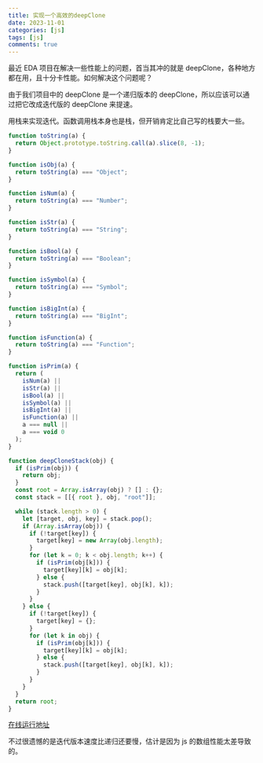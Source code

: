 ```yaml
---
title: 实现一个高效的deepClone
date: 2023-11-01
categories: [js]
tags: [js]
comments: true
---
```


最近 EDA 项目在解决一些性能上的问题，首当其冲的就是 deepClone，各种地方都在用，且十分卡性能。如何解决这个问题呢？

由于我们项目中的 deepClone 是一个递归版本的 deepClone，所以应该可以通过把它改成迭代版的 deepClone 来提速。

用栈来实现迭代。函数调用栈本身也是栈，但开销肯定比自己写的栈要大一些。

<!-- more -->

```javascript
function toString(a) {
  return Object.prototype.toString.call(a).slice(8, -1);
}

function isObj(a) {
  return toString(a) === "Object";
}

function isNum(a) {
  return toString(a) === "Number";
}

function isStr(a) {
  return toString(a) === "String";
}

function isBool(a) {
  return toString(a) === "Boolean";
}

function isSymbol(a) {
  return toString(a) === "Symbol";
}

function isBigInt(a) {
  return toString(a) === "BigInt";
}

function isFunction(a) {
  return toString(a) === "Function";
}

function isPrim(a) {
  return (
    isNum(a) ||
    isStr(a) ||
    isBool(a) ||
    isSymbol(a) ||
    isBigInt(a) ||
    isFunction(a) ||
    a === null ||
    a === void 0
  );
}

function deepCloneStack(obj) {
  if (isPrim(obj)) {
    return obj;
  }
  const root = Array.isArray(obj) ? [] : {};
  const stack = [[{ root }, obj, "root"]];

  while (stack.length > 0) {
    let [target, obj, key] = stack.pop();
    if (Array.isArray(obj)) {
      if (!target[key]) {
        target[key] = new Array(obj.length);
      }
      for (let k = 0; k < obj.length; k++) {
        if (isPrim(obj[k])) {
          target[key][k] = obj[k];
        } else {
          stack.push([target[key], obj[k], k]);
        }
      }
    } else {
      if (!target[key]) {
        target[key] = {};
      }
      for (let k in obj) {
        if (isPrim(obj[k])) {
          target[key][k] = obj[k];
        } else {
          stack.push([target[key], obj[k], k]);
        }
      }
    }
  }
  return root;
}
```

[在线运行地址](https://replit.com/@liuqinh2s/deepClone#script.js)

不过很遗憾的是迭代版本速度比递归还要慢，估计是因为 js 的数组性能太差导致的。
